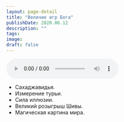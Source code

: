 ```yaml
---
layout: page-detail
title: "Величие игр Бога"
publishDate: 2020.06.12
description: ""
tags:
image:
draft: false
---
```


<audio title="2020.06.12 - Величие игр Бога.mp3" src="https://filer-api.advayta.org/v1.0/public/files/74728" controls=""></audio>

* Сахаджавидья.
* Измерение турьи.
* Сила иллюзии.
* Великий розыгрыш Шивы.
* Магическая картина мира.

  
